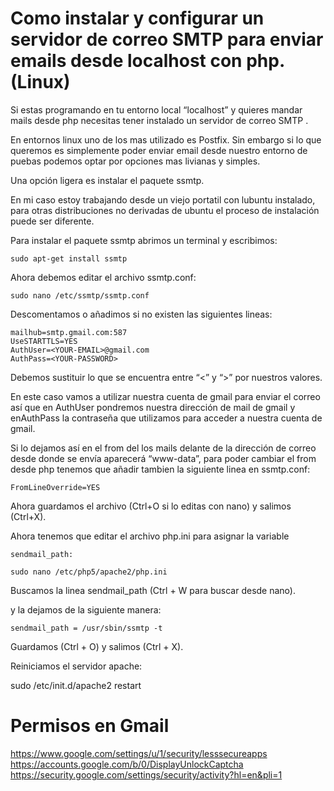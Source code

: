 # Como instalar y configurar un servidor de correo SMTP para enviar emails desde localhost con php. (Linux)

Si estas programando en tu entorno local “localhost” y quieres  mandar mails desde php necesitas tener instalado un servidor de correo  SMTP .

En entornos linux uno de los mas utilizado es  Postfix. Sin embargo si lo que queremos es simplemente poder enviar email desde nuestro entorno de puebas podemos optar por opciones mas livianas y simples.

Una opción ligera es instalar el paquete ssmtp.

En mi caso estoy trabajando desde un viejo portatil con lubuntu instalado, para otras distribuciones no derivadas de ubuntu el proceso de instalación puede ser diferente.

Para instalar el paquete  ssmtp abrimos un terminal y escribimos:

    sudo apt-get install ssmtp

Ahora debemos editar el archivo ssmtp.conf:

    sudo nano /etc/ssmtp/ssmtp.conf

Descomentamos o añadimos si no existen las siguientes lineas:

    mailhub=smtp.gmail.com:587
    UseSTARTTLS=YES 
    AuthUser=<YOUR-EMAIL>@gmail.com 
    AuthPass=<YOUR-PASSWORD>

Debemos sustituir lo que se encuentra entre “<” y “>”  por nuestros valores.

En este caso vamos a utilizar nuestra cuenta de gmail para enviar el correo así que en AuthUser pondremos nuestra dirección de mail de gmail y enAuthPass la contraseña que utilizamos para acceder a nuestra cuenta de gmail.

Si lo dejamos así en el from del los mails delante de la dirección de correo desde donde se envía aparecerá “www-data”, para poder cambiar el from desde php tenemos que añadir tambien la siguiente linea en  ssmtp.conf:

    FromLineOverride=YES

Ahora guardamos el archivo (Ctrl+O si lo editas con nano) y salimos (Ctrl+X).

Ahora tenemos que editar el archivo php.ini para asignar la variable 
    
    sendmail_path:

    sudo nano /etc/php5/apache2/php.ini

Buscamos la linea sendmail_path (Ctrl + W para buscar desde nano).

y la dejamos de la siguiente manera:

    sendmail_path = /usr/sbin/ssmtp -t

Guardamos (Ctrl + O) y salimos (Ctrl + X).

Reiniciamos el servidor apache:

sudo /etc/init.d/apache2 restart

# Permisos en Gmail
https://www.google.com/settings/u/1/security/lesssecureapps
https://accounts.google.com/b/0/DisplayUnlockCaptcha
https://security.google.com/settings/security/activity?hl=en&pli=1
